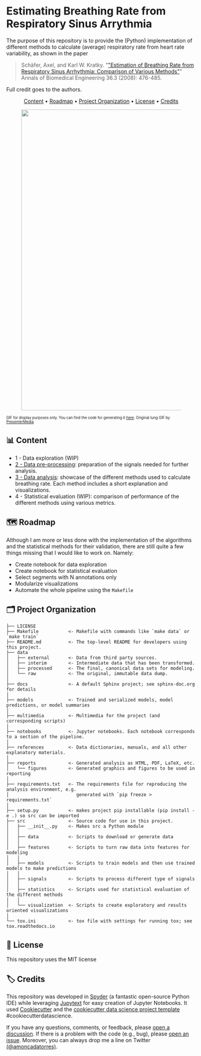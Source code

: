 # Estimating Breathing Rate from Respiratory Sinus Arrythmia
The purpose of this repository is to provide the (Python) implementation of different methods to calculate (average) respiratory rate from heart rate variability, as shown in the paper 

> Schäfer, Axel, and Karl W. Kratky. "["Estimation of Breathing Rate from Respiratory Sinus Arrhythmia: Comparison of Various Methods"](https://link.springer.com/article/10.1007/s10439-007-9428-1)" Annals of Biomedical Engineering 36.3 (2008): 476-485.

Full credit goes to the authors.

<p align="center">
  <a href="#bar_chart-content">Content</a> •
  <a href="#world_map-roadmap">Roadmap</a> •
  <a href="#card_index_dividers-project-organization">Project Organization</a> •
  <a href="#page_with_curl-license">License</a> •
  <a href="#label-credits">Credits</a>
</p>

<figure class="aligncenter">
	<img width="800" src="./multimedia/respiration_animation.gif"/>
</figure>

<sub><sup>GIF for display purposes only. You can find the code for generating it [here](./multimedia/make_gif.py). Original lung GIF by [PresenterMedia](https://www.presentermedia.com/powerpoint-animation/human-lungs-pa-pid-3795)</sup></sub>

## :bar_chart: Content
* 1 - Data exploration (WIP)
* [2 - Data pre-processing](https://github.com/arturomoncadatorres/breathing-rate-rsa/blob/main/notebooks/02-preprocessing.ipynb): preparation of the signals needed for further analysis.
* [3 - Data analysis](https://github.com/arturomoncadatorres/breathing-rate-rsa/blob/main/notebooks/03-analysis.ipynb): showcase of the different methods used to calculate breathing rate. Each method includes a short explanation and visualizations.
* 4 - Statistical evaluation (WIP): comparison of performance of the different methods using various metrics.

## :world_map: Roadmap
Although I am more or less done with the implementation of the algorithms and the statistical methods for their validation, there are still quite a few things missing that I would like to work on. Namely:
* Create notebook for data exploration
* Create notebook for statistical evaluation
* Select segments with N annotations only
* Modularize visualizations
* Automate the whole pipeline using the `Makefile`


## :card_index_dividers: Project Organization


    ├── LICENSE
    ├── Makefile           <- Makefile with commands like `make data` or `make train`
    ├── README.md          <- The top-level README for developers using this project.
    ├── data
    │   ├── external       <- Data from third party sources.
    │   ├── interim        <- Intermediate data that has been transformed.
    │   ├── processed      <- The final, canonical data sets for modeling.
    │   └── raw            <- The original, immutable data dump.
    │
    ├── docs               <- A default Sphinx project; see sphinx-doc.org for details
    │
    ├── models             <- Trained and serialized models, model predictions, or model summaries
    │
    ├── multimedia         <- Multimedia for the project (and corresponding scripts)
    │
    ├── notebooks          <- Jupyter notebooks. Each notebook corresponds to a section of the pipeline.
    │
    ├── references         <- Data dictionaries, manuals, and all other explanatory materials.
    │
    ├── reports            <- Generated analysis as HTML, PDF, LaTeX, etc.
    │   └── figures        <- Generated graphics and figures to be used in reporting
    │
    ├── requirements.txt   <- The requirements file for reproducing the analysis environment, e.g.
    │                         generated with `pip freeze > requirements.txt`
    │
    ├── setup.py           <- makes project pip installable (pip install -e .) so src can be imported
    ├── src                <- Source code for use in this project.
    │   ├── __init__.py    <- Makes src a Python module
    │   │
    │   ├── data           <- Scripts to download or generate data
    │   │
    │   ├── features       <- Scripts to turn raw data into features for modeling
    │   │
    │   ├── models         <- Scripts to train models and then use trained models to make predictions
    │   │
    │   ├── signals        <- Scripts to process different type of signals
    │   │
    │   ├── statistics     <- Scripts used for statistical evaluation of the different methods
    │   │	
    │   └── visualization  <- Scripts to create exploratory and results oriented visualizations
    │
    └── tox.ini            <- tox file with settings for running tox; see tox.readthedocs.io


## :page_with_curl: License
This repository uses the MIT license

## :label: Credits
This repository was developed in [Spyder](https://www.spyder-ide.org/) (a fantastic open-source Python IDE) while leveraging [Jupytext](https://github.com/mwouts/jupytext) for easy creation of Jupyter Notebooks. It used [Cookiecutter](https://github.com/cookiecutter/cookiecutter) and the [cookiecutter data science project template](https://drivendata.github.io/cookiecutter-data-science/) #cookiecutterdatascience.

If you have any questions, comments, or feedback, please [open a discussion](https://github.com/arturomoncadatorres/breathing-rate-rsa/discussions). If there is a problem with the code (e.g., bug), please [open an issue](https://github.com/arturomoncadatorres/breathing-rate-rsa/issues). Moreover, you can always drop me a line on Twitter [(@amoncadatorres)](https://twitter.com/amoncadatorres).